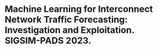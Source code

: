# Machine Learning for Interconnect Network Traffic Forecasting: Investigation and Exploitation. SIGSIM-PADS 2023.


